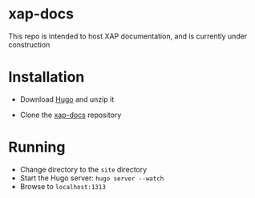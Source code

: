 # xap-docs

This repo is intended to host XAP documentation, and is currently under construction

# Installation

- Download [Hugo](https://github.com/spf13/hugo/releases) and unzip it

- Clone the [xap-docs](https://github.com/Gigaspaces/xap-docs) repository 


# Running

- Change directory to the `site` directory
- Start the Hugo server: `hugo server --watch`
- Browse to `localhost:1313`
